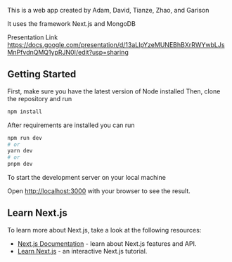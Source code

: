 This is a web app created by Adam, David, Tianze, Zhao, and Garison

It uses the framework Next.js and MongoDB

Presentation Link https://docs.google.com/presentation/d/13aLIpYzeMUNEBhBXrRWYwbLJsMnPfvdnQMQ1ypRJN0I/edit?usp=sharing
## Getting Started

First, make sure you have the latest version of Node installed
Then, clone the repository and run

```bash
npm install
```

After requirements are installed you can run

```bash
npm run dev
# or
yarn dev
# or
pnpm dev
```

To start the development server on your local machine

Open [http://localhost:3000](http://localhost:3000) with your browser to see the result.

## Learn Next.js

To learn more about Next.js, take a look at the following resources:

- [Next.js Documentation](https://nextjs.org/docs) - learn about Next.js features and API.
- [Learn Next.js](https://nextjs.org/learn) - an interactive Next.js tutorial.
